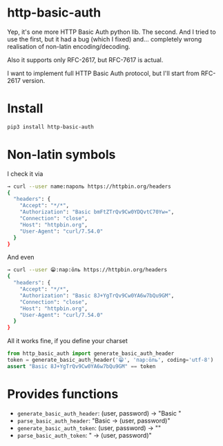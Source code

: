 # http-basic-auth

Yep, it's one more HTTP Basic Auth python lib. The second. And I tried
to use the first, but it had a bug (which I fixed) and... completely
wrong realisation of non-latin encoding/decoding.

Also it supports only RFC-2617, but RFC-7617 is actual.

I want to implement full HTTP Basic Auth protocol, but I'll start from
RFC-2617 version.

# Install

```bash
pip3 install http-basic-auth
```

# Non-latin symbols

I check it via

```bash
→ curl --user name:пароль https://httpbin.org/headers
{
  "headers": {
    "Accept": "*/*", 
    "Authorization": "Basic bmFtZTrQv9Cw0YDQvtC70Yw=", 
    "Connection": "close", 
    "Host": "httpbin.org", 
    "User-Agent": "curl/7.54.0"
  }
}
```

And even

```bash
→ curl --user 😁:пар:öль https://httpbin.org/headers
{
  "headers": {
    "Accept": "*/*", 
    "Authorization": "Basic 8J+YgTrQv9Cw0YA6w7bQu9GM", 
    "Connection": "close", 
    "Host": "httpbin.org", 
    "User-Agent": "curl/7.54.0"
  }
}
```

All it works fine, if you define your charset

```python
from http_basic_auth import generate_basic_auth_header
token = generate_basic_auth_header('😁', 'пар:öль', coding='utf-8')
assert "Basic 8J+YgTrQv9Cw0YA6w7bQu9GM" == token
```

# Provides functions

- `generate_basic_auth_header`: (user, password) → "Basic <token>"
- `parse_basic_auth_header`: "Basic <token> → (user, password)"
- `generate_basic_auth_token`: (user, password) → "<token>"
- `parse_basic_auth_token`: "<token> → (user, password)"
